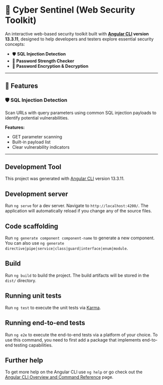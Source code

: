 # 🔐 Cyber Sentinel (Web Security Toolkit)

An interactive web-based security toolkit built with **[Angular CLI](https://github.com/angular/angular-cli) version 13.3.11**, designed to help developers and testers explore essential security concepts:

- 🛡️ **SQL Injection Detection**
- 🔑 **Password Strength Checker**
- 🔐 **Password Encryption & Decryption**

---

## 📌 Features

### 🛡️ SQL Injection Detection

Scan URLs with query parameters using common SQL injection payloads to identify potential vulnerabilities.

**Features:**
- GET parameter scanning
- Built-in payload list
- Clear vulnerability indicators

---
## Development Tool
This project was generated with [Angular CLI](https://github.com/angular/angular-cli) version 13.3.11.

## Development server

Run `ng serve` for a dev server. Navigate to `http://localhost:4200/`. The application will automatically reload if you change any of the source files.

## Code scaffolding

Run `ng generate component component-name` to generate a new component. You can also use `ng generate directive|pipe|service|class|guard|interface|enum|module`.

## Build

Run `ng build` to build the project. The build artifacts will be stored in the `dist/` directory.

## Running unit tests

Run `ng test` to execute the unit tests via [Karma](https://karma-runner.github.io).

## Running end-to-end tests

Run `ng e2e` to execute the end-to-end tests via a platform of your choice. To use this command, you need to first add a package that implements end-to-end testing capabilities.

## Further help

To get more help on the Angular CLI use `ng help` or go check out the [Angular CLI Overview and Command Reference](https://angular.io/cli) page.
